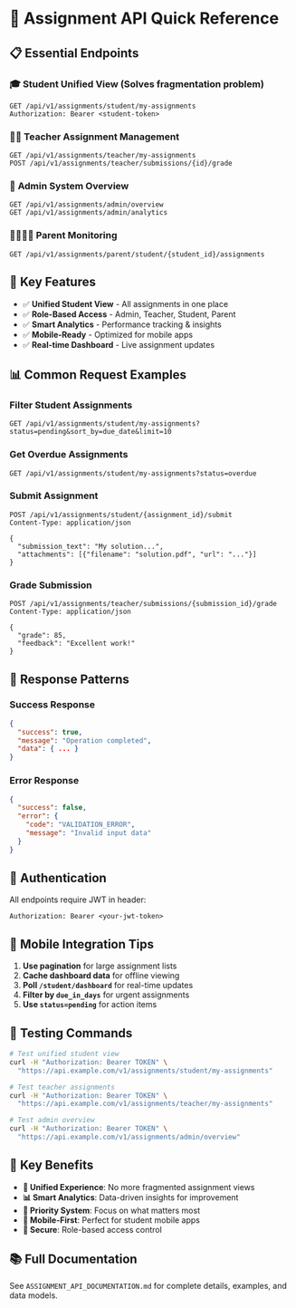 # 🚀 Assignment API Quick Reference

## 📋 Essential Endpoints

### 🎓 **Student Unified View** (Solves fragmentation problem)
```http
GET /api/v1/assignments/student/my-assignments
Authorization: Bearer <student-token>
```

### 👩‍🏫 **Teacher Assignment Management**
```http
GET /api/v1/assignments/teacher/my-assignments
POST /api/v1/assignments/teacher/submissions/{id}/grade
```

### 🔐 **Admin System Overview**
```http
GET /api/v1/assignments/admin/overview
GET /api/v1/assignments/admin/analytics
```

### 👨‍👩‍👧‍👦 **Parent Monitoring**
```http
GET /api/v1/assignments/parent/student/{student_id}/assignments
```

## 🔑 Key Features

- ✅ **Unified Student View** - All assignments in one place
- ✅ **Role-Based Access** - Admin, Teacher, Student, Parent
- ✅ **Smart Analytics** - Performance tracking & insights
- ✅ **Mobile-Ready** - Optimized for mobile apps
- ✅ **Real-time Dashboard** - Live assignment updates

## 📊 Common Request Examples

### Filter Student Assignments
```http
GET /api/v1/assignments/student/my-assignments?status=pending&sort_by=due_date&limit=10
```

### Get Overdue Assignments
```http
GET /api/v1/assignments/student/my-assignments?status=overdue
```

### Submit Assignment
```http
POST /api/v1/assignments/student/{assignment_id}/submit
Content-Type: application/json

{
  "submission_text": "My solution...",
  "attachments": [{"filename": "solution.pdf", "url": "..."}]
}
```

### Grade Submission
```http
POST /api/v1/assignments/teacher/submissions/{submission_id}/grade
Content-Type: application/json

{
  "grade": 85,
  "feedback": "Excellent work!"
}
```

## 🎯 Response Patterns

### Success Response
```json
{
  "success": true,
  "message": "Operation completed",
  "data": { ... }
}
```

### Error Response
```json
{
  "success": false,
  "error": {
    "code": "VALIDATION_ERROR",
    "message": "Invalid input data"
  }
}
```

## 🔐 Authentication

All endpoints require JWT in header:
```http
Authorization: Bearer <your-jwt-token>
```

## 📱 Mobile Integration Tips

1. **Use pagination** for large assignment lists
2. **Cache dashboard data** for offline viewing
3. **Poll `/student/dashboard`** for real-time updates
4. **Filter by `due_in_days`** for urgent assignments
5. **Use `status=pending`** for action items

## 🎪 Testing Commands

```bash
# Test unified student view
curl -H "Authorization: Bearer TOKEN" \
  "https://api.example.com/v1/assignments/student/my-assignments"

# Test teacher assignments
curl -H "Authorization: Bearer TOKEN" \
  "https://api.example.com/v1/assignments/teacher/my-assignments"

# Test admin overview
curl -H "Authorization: Bearer TOKEN" \
  "https://api.example.com/v1/assignments/admin/overview"
```

## 🎯 Key Benefits

- **🔄 Unified Experience**: No more fragmented assignment views
- **📊 Smart Analytics**: Data-driven insights for improvement
- **🎯 Priority System**: Focus on what matters most
- **📱 Mobile-First**: Perfect for student mobile apps
- **🔐 Secure**: Role-based access control

## 📚 Full Documentation

See `ASSIGNMENT_API_DOCUMENTATION.md` for complete details, examples, and data models.
